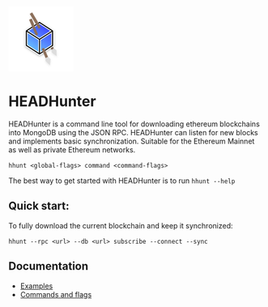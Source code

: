 <img src="https://github.com/itskass/headhunter/blob/master/logo.png?raw=true" height=128 width=128>

# HEADHunter

HEADHunter is a command line tool for downloading ethereum blockchains into MongoDB using the JSON RPC. HEADHunter can listen for new blocks and implements basic synchronization. Suitable for the Ethereum Mainnet as well as private Ethereum networks.

```
hhunt <global-flags> command <command-flags>
```

The best way to get started with HEADHunter is to run `hhunt --help`

## Quick start:
To fully download the current blockchain and keep it synchronized:
```
hhunt --rpc <url> --db <url> subscribe --connect --sync
```

## Documentation
- [Examples](./examples.md)
- [Commands and flags](./docs.md)
